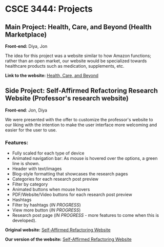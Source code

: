 # CSCE 3444: Projects

<!--You can use the [editor on GitHub](https://github.com/jonniedd/jonniedd.github.io/edit/main/index.md) to maintain and preview the content for your website in Markdown files.--->

## Main Project: Health, Care, and Beyond (Health Marketplace)

**Front-end:** Diya, Jon

The idea for this project was a website similar to how Amazon functions; rather than an open market, our website would be specialized towards healthcare products such as medication, supplements, etc. 

**Link to the website:** [Health, Care, and Beyond](https://jonniedd.github.io/health-marketplace/home.html)

## Side Project: Self-Affirmed Refactoring Research Website (Professor's research website)

**Front-end**: Jon, Diya

We were presented with the offer to customize the professor's website to our liking with the intention to make the user interface more welcoming and easier for the user to use. 

### Features:

- Fully scaled for each type of device
- Animated navigation bar: As mouse is hovered over the options, a green line is shown.
- Header with text/images
- Blog-style formatting that showcases the research pages
- Categories for each research post preview
- Filter by category
- Animated buttons when mouse hovers
- PDF/Website/Video buttons for each research post preview
- Hashtags
- Filter by hashtags (_IN PROGRESS_)
- View more button (_IN PROGRESS_)
- Research post page (_IN PROGRESS_ - more features to come when this is developed).

**Original website:** [Self-Affirmed Refactoring Website](https://jonniedd.github.io/research-website/old/oldindex.html)

**Our version of the website:** [Self-Affirmed Refactoring Website](https://jonniedd.github.io/research-website/index.html)

<!--
```markdown
Syntax highlighted code block

# Header 1
## Header 2
### Header 3

- Bulleted
- List

1. Numbered
2. List

**Bold** and _Italic_ and `Code` text

[Link](url) and ![Image](src)
```

For more details see [Basic writing and formatting syntax](https://docs.github.com/en/github/writing-on-github/getting-started-with-writing-and-formatting-on-github/basic-writing-and-formatting-syntax).

### Support or Contact

Having trouble with Pages? Check out our [documentation](https://docs.github.com/categories/github-pages-basics/) or [contact support](https://support.github.com/contact) and we’ll help you sort it out.

--->

